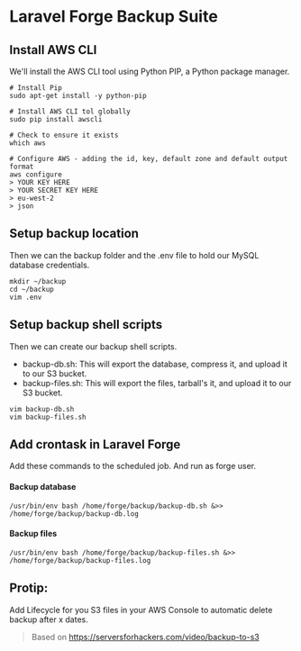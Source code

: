 Laravel Forge Backup Suite
=========



## Install AWS CLI
We'll install the AWS CLI tool using Python PIP, a Python package manager.

````
# Install Pip
sudo apt-get install -y python-pip

# Install AWS CLI tol globally
sudo pip install awscli

# Check to ensure it exists
which aws

# Configure AWS - adding the id, key, default zone and default output format
aws configure
> YOUR KEY HERE
> YOUR SECRET KEY HERE
> eu-west-2
> json

````
## Setup backup location
Then we can the backup folder and the .env file to hold our MySQL database credentials.

````
mkdir ~/backup
cd ~/backup
vim .env
````

## Setup backup shell scripts
Then we can create our backup shell scripts.
- backup-db.sh: This will export the database, compress it, and upload it to our S3 bucket.
- backup-files.sh: This will export the files, tarball's it, and upload it to our S3 bucket.

````
vim backup-db.sh
vim backup-files.sh
````

## Add crontask in Laravel Forge
Add these commands to the scheduled job. And run as forge user. 

#### Backup database
````
/usr/bin/env bash /home/forge/backup/backup-db.sh &>> /home/forge/backup/backup-db.log
````
#### Backup files
````
/usr/bin/env bash /home/forge/backup/backup-files.sh &>> /home/forge/backup/backup-files.log
````

## Protip:
Add Lifecycle for you S3 files in your AWS Console to automatic delete backup after x dates.

> Based on https://serversforhackers.com/video/backup-to-s3
